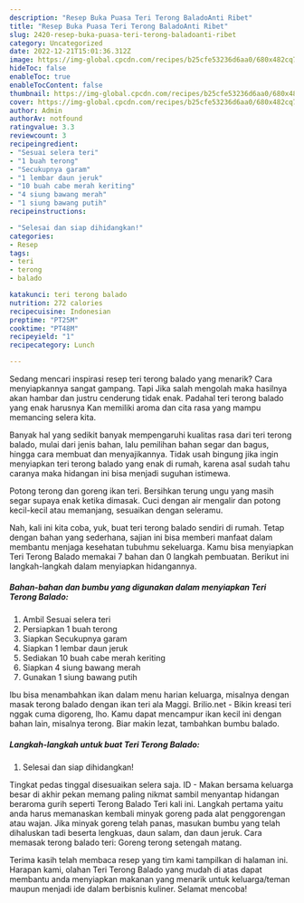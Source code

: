 ```yaml
---
description: "Resep Buka Puasa Teri Terong BaladoAnti Ribet"
title: "Resep Buka Puasa Teri Terong BaladoAnti Ribet"
slug: 2420-resep-buka-puasa-teri-terong-baladoanti-ribet
category: Uncategorized
date: 2022-12-21T15:01:36.312Z
image: https://img-global.cpcdn.com/recipes/b25cfe53236d6aa0/680x482cq70/teri-terong-balado-foto-resep-utama.jpg
hideToc: false
enableToc: true
enableTocContent: false
thumbnail: https://img-global.cpcdn.com/recipes/b25cfe53236d6aa0/680x482cq70/teri-terong-balado-foto-resep-utama.jpg
cover: https://img-global.cpcdn.com/recipes/b25cfe53236d6aa0/680x482cq70/teri-terong-balado-foto-resep-utama.jpg
author: Admin
authorAv: notfound
ratingvalue: 3.3
reviewcount: 3
recipeingredient:
- "Sesuai selera teri"
- "1 buah terong"
- "Secukupnya garam"
- "1 lembar daun jeruk"
- "10 buah cabe merah keriting"
- "4 siung bawang merah"
- "1 siung bawang putih"
recipeinstructions:

- "Selesai dan siap dihidangkan!"
categories:
- Resep
tags:
- teri
- terong
- balado

katakunci: teri terong balado 
nutrition: 272 calories
recipecuisine: Indonesian
preptime: "PT25M"
cooktime: "PT48M"
recipeyield: "1"
recipecategory: Lunch

---
```



Sedang mencari inspirasi resep teri terong balado yang menarik? Cara menyiapkannya sangat gampang. Tapi Jika salah mengolah maka hasilnya akan hambar dan justru cenderung tidak enak. Padahal teri terong balado yang enak harusnya Kan memiliki aroma dan cita rasa yang mampu memancing selera kita.


Banyak hal yang sedikit banyak mempengaruhi kualitas rasa dari teri terong balado, mulai dari jenis bahan, lalu pemilihan bahan segar dan bagus, hingga cara membuat dan menyajikannya. Tidak usah bingung jika ingin menyiapkan teri terong balado yang enak di rumah, karena asal sudah tahu caranya maka hidangan ini bisa menjadi suguhan istimewa.

Potong terong dan goreng ikan teri. Bersihkan terung ungu yang masih segar supaya enak ketika dimasak. Cuci dengan air mengalir dan potong kecil-kecil atau memanjang, sesuaikan dengan seleramu.


Nah, kali ini kita coba, yuk, buat teri terong balado sendiri di rumah. Tetap dengan bahan yang sederhana, sajian ini bisa memberi manfaat dalam membantu menjaga kesehatan tubuhmu sekeluarga. Kamu bisa menyiapkan Teri Terong Balado memakai 7 bahan dan 0 langkah pembuatan. Berikut ini langkah-langkah dalam menyiapkan hidangannya.

<!--inarticleads1-->

##### Bahan-bahan dan bumbu yang digunakan dalam menyiapkan Teri Terong Balado:

1. Ambil Sesuai selera teri
1. Persiapkan 1 buah terong
1. Siapkan Secukupnya garam
1. Siapkan 1 lembar daun jeruk
1. Sediakan 10 buah cabe merah keriting
1. Siapkan 4 siung bawang merah
1. Gunakan 1 siung bawang putih


Ibu bisa menambahkan ikan dalam menu harian keluarga, misalnya dengan masak terong balado dengan ikan teri ala Maggi. Brilio.net - Bikin kreasi teri nggak cuma digoreng, lho. Kamu dapat mencampur ikan kecil ini dengan bahan lain, misalnya terong. Biar makin lezat, tambahkan bumbu balado. 

<!--inarticleads2-->

##### Langkah-langkah untuk buat Teri Terong Balado:


1. Selesai dan siap dihidangkan!

Tingkat pedas tinggal disesuaikan selera saja. ID - Makan bersama keluarga besar di akhir pekan memang paling nikmat sambil menyantap hidangan beraroma gurih seperti Terong Balado Teri kali ini. Langkah pertama yaitu anda harus memanaskan kembali minyak goreng pada alat penggorengan atau wajan. Jika minyak goreng telah panas, masukan bumbu yang telah dihaluskan tadi beserta lengkuas, daun salam, dan daun jeruk. Cara memasak terong balado teri: Goreng terong setengah matang. 

Terima kasih telah membaca resep yang tim kami tampilkan di halaman ini. Harapan kami, olahan Teri Terong Balado yang mudah di atas dapat membantu anda menyiapkan makanan yang menarik untuk keluarga/teman maupun menjadi ide dalam berbisnis kuliner. Selamat mencoba!
